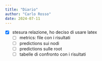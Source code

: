 ```yaml
---
title: "Diario"
author: "Carlo Rosso"
date: 2024-07-11
---
```


-[x] stesura relazione, ho deciso di usare latex
    -[ ] metrics: file con i risultati 
    -[ ] predictions sui nodi
    -[ ] predictions sulle root
    -[ ] tabelle di confronto con i risultati
